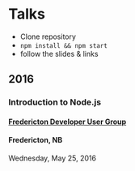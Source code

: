 # Talks

- Clone repository
- `npm install && npm start`
- follow the slides & links

## 2016

### Introduction to Node.js

#### [Fredericton Developer User Group](http://frederictonug.net/)

#### Fredericton, NB

Wednesday, May 25, 2016
